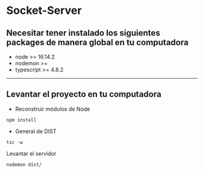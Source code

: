 # Socket-Server

## **Necesitar tener instalado los siguientes packages de manera global en tu computadora**
- node >= 16.14.2
- nodemon >=
- typescript >= 4.8.2
---
## **Levantar el proyecto en tu computadora**

- Reconstruir módulos de Node
```
npm install
```

- General de DIST
```
tsc -w
```

Levantar el servidor
```
nodemon dist/
```